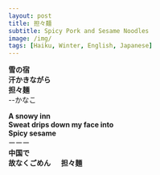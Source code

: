 ```yaml
---
layout: post
title: 担々麺
subtitle: Spicy Pork and Sesame Noodles
image: /img/
tags: [Haiku, Winter, English, Japanese]
---
```


**雪の宿  
汗かきながら  
担々麺**  
  --かなこ

**A snowy inn    
Sweat drips down my face into      
Spicy sesame**    
ーーー  
**中国で  
故なくごめん  　
担々麺**  


